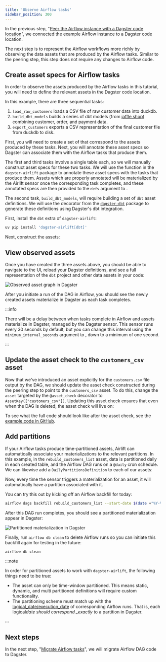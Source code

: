 ```yaml
---
title: 'Observe Airflow tasks'
sidebar_position: 300
---
```


In the previous step, "[Peer the Airflow instance with a Dagster code location](/guides/migrate/airflow-to-dagster/task-level-migration/peer)", we connected the example Airflow instance to a Dagster code location.

The next step is to represent the Airflow workflows more richly by observing the data assets that are produced by the Airflow tasks. Similar to the peering step, this step does not require any changes to Airflow code.

## Create asset specs for Airflow tasks

In order to observe the assets produced by the Airflow tasks in this tutorial, you will need to define the relevant assets in the Dagster code location.

In this example, there are three sequential tasks:

1. `load_raw_customers` loads a CSV file of raw customer data into duckdb.
2. `build_dbt_models` builds a series of dbt models (from [jaffle shop](https://github.com/dbt-labs/jaffle_shop_duckdb)) combining customer, order, and payment data.
3. `export_customers` exports a CSV representation of the final customer file from duckdb to disk.

First, you will need to create a set of <PyObject section="assets" module="dagster" object="AssetSpec" pluralize /> that correspond to the assets produced by these tasks. Next, you will annotate these asset specs so Dagster can associate them with the Airflow tasks that produce them.

The first and third tasks involve a single table each, so we will manually construct asset specs for these two tasks. We will use the <PyObject section="libraries" module="dagster_airlift" object="core.assets_with_task_mappings" displayText="assets_with_task_mappings" /> function in the `dagster-airlift` package to annotate these asset specs with the tasks that produce them. Assets which are properly annotated will be materialized by the Airlift sensor once the corresponding task completes, and these annotated specs are then provided to the `defs` argument to <PyObject section="libraries" module="dagster_airlift" object="core.build_defs_from_airflow_instance" displayText="defs_from_airflow_instance" />.

The second task, `build_dbt_models`, will require building a set of `dbt` asset definitions. We will use the <PyObject section="libraries" module="dagster_dbt" object="dbt_assets" decorator /> decorator from the [`dagster-dbt`](https://docs.dagster.io/api/libraries/dagster-dbt) package to generate these definitions using Dagster's dbt integration.

First, install the `dbt` extra of `dagster-airlift`:

```bash
uv pip install 'dagster-airlift[dbt]'
```

Next, construct the assets:

<CodeExample path="airlift-migration-tutorial/tutorial_example/dagster_defs/stages/observe.py" language="python" />

## View observed assets

Once you have created the three assets above, you should be able to navigate to the UI, reload your Dagster definitions, and see a full representation of the `dbt` project and other data assets in your code:

<img src="/images/integrations/airlift/observe.svg" alt="Observed asset graph in Dagster" />

After you initiate a run of the DAG in Airflow, you should see the newly created assets materialize in Dagster as each task completes.

:::info

There will be a delay between when tasks complete in Airflow and assets materialize in Dagster, managed by the Dagster sensor. This sensor runs every 30 seconds by default, but you can change this interval using the `minimum_interval_seconds` argument to <PyObject section="schedules-sensors" module="dagster" object="sensor" />, down to a minimum of one second.

:::

## Update the asset check to the `customers_csv` asset

Now that we've introduced an asset explicitly for the `customers.csv` file output by the DAG, we should update the asset check constructed during the peering step to point to the `customers_csv` asset. To do this, change the `asset` targeted by the `@asset_check` decorator to `AssetKey(["customers_csv"])`. Updating this asset check ensures that even when the DAG is deleted, the asset check will live on:

<CodeExample
  path="airlift-migration-tutorial/tutorial_example/dagster_defs/stages/observe_check_on_asset.py"
  language="python"
  startAfter="asset-check-update-start"
  endBefore="asset-check-update-end"
/>

To see what the full code should look like after the asset check, see the [example code in GitHub](https://github.com/dagster-io/dagster/tree/master/examples/airlift-migration-tutorial/tutorial_example/dagster_defs/stages/observe_check_on_asset.py).

## Add partitions

If your Airflow tasks produce time-partitioned assets, Airlift can automatically associate your materializations to the relevant partitions. In this example, in the `rebuild_customers_list` asset, data is partitioned daily in each created table, and the Airflow DAG runs on a `@daily` cron schedule. We can likewise add a `DailyPartitionsDefinition` to each of our assets:

<CodeExample
  path="airlift-migration-tutorial/tutorial_example/dagster_defs/stages/observe_with_partitions.py"
  language="python"
/>

Now, every time the sensor triggers a materialization for an asset, it will automatically have a partition associated with it.

You can try this out by kicking off an Airflow backfill for today:

```bash
airflow dags backfill rebuild_customers_list --start-date $(date +"%Y-%m-%d")
```

After this DAG run completes, you should see a partitioned materialization appear in Dagster:

![Partitioned materialization in Dagster](/images/integrations/airlift/partitioned_mat.png)

Finally, run `airflow db clean` to delete Airflow runs so you can initiate this backfill again for testing in the future:

```bash
airflow db clean
```

:::note

In order for partitioned assets to work with `dagster-airlift`, the following things need to be true:

- The asset can only be time-window partitioned. This means static, dynamic, and multi partitioned definitions will require custom functionality.
- The partitioning scheme must match up with the [logical_date/execution_date](https://airflow.apache.org/docs/apache-airflow/stable/faq.html#what-does-execution-date-mean) of corresponding Airflow runs. That is, each logical*date should correspond \_exactly* to a partition in Dagster.

:::

## Next steps

In the next step, "[Migrate Airflow tasks](/guides/migrate/airflow-to-dagster/task-level-migration/migrate)", we will migrate Airflow DAG code to Dagster.
